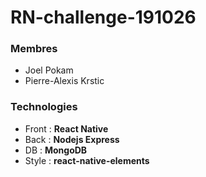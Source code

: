 # RN-challenge-191026
  ### Membres
  - Joel Pokam
  - Pierre-Alexis Krstic

  ### Technologies
  - Front : **React Native**
  - Back : **Nodejs Express**
  - DB : **MongoDB**
  - Style : **react-native-elements**
